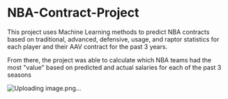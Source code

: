 # NBA-Contract-Project

This project uses Machine Learning methods to predict NBA contracts based on traditional, advanced, defensive, usage, and raptor statistics for each player and their AAV contract for the past 3 years.

From there, the project was able to calculate which NBA teams had the most "value" based on predicted and actual salaries for each of the past 3 seasons


![Uploading image.png…]()
